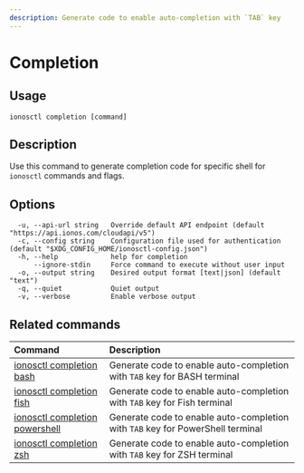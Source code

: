 ```yaml
---
description: Generate code to enable auto-completion with `TAB` key
---
```


# Completion

## Usage

```text
ionosctl completion [command]
```

## Description

Use this command to generate completion code for specific shell for `ionosctl` commands and flags.

## Options

```text
  -u, --api-url string   Override default API endpoint (default "https://api.ionos.com/cloudapi/v5")
  -c, --config string    Configuration file used for authentication (default "$XDG_CONFIG_HOME/ionosctl-config.json")
  -h, --help             help for completion
      --ignore-stdin     Force command to execute without user input
  -o, --output string    Desired output format [text|json] (default "text")
  -q, --quiet            Quiet output
  -v, --verbose          Enable verbose output
```

## Related commands

| Command | Description |
| :------ | :---------- |
| [ionosctl completion bash](bash.md) | Generate code to enable auto-completion with `TAB` key for BASH terminal |
| [ionosctl completion fish](fish.md) | Generate code to enable auto-completion with `TAB` key for Fish terminal |
| [ionosctl completion powershell](powershell.md) | Generate code to enable auto-completion with `TAB` key for PowerShell terminal |
| [ionosctl completion zsh](zsh.md) | Generate code to enable auto-completion with `TAB` key for ZSH terminal |


